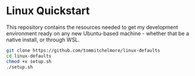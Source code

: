 # Linux Quickstart
This repository contains the resources needed to get my development environment ready on any new Ubuntu-based machine - whether that be a native install, or through WSL.
```bash
git clone https://github.com/tommitchelmore/linux-defaults
cd linux-defaults
chmod +x setup.sh
./setup.sh
```
